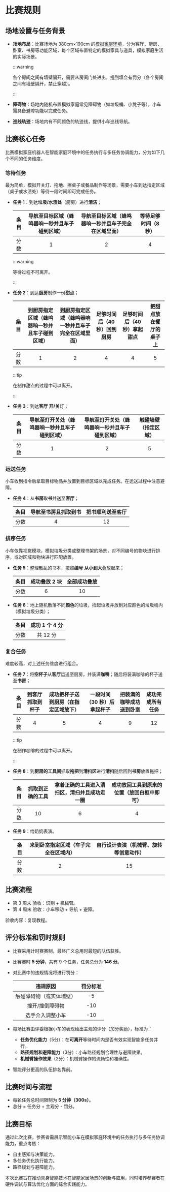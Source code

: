 # 比赛规则

## 场地设置与任务背景

- **场地布局**：比赛场地为 380cm×190cm 的[模拟家庭环境](https://cloud.tsinghua.edu.cn/d/bdc2a9d976ec45e58f2f/files/?p=%2F%E8%A7%84%E5%88%99%E4%BF%A1%E6%81%AF%2F%E5%9C%B0%E5%9B%BE%20(2).pdf)，分为客厅、厨房、卧室、书房等功能区域，每个区域布置特定的模拟家具与道具，模拟家庭生活的实际场景。

    :::warning

    各个房间之间有墙壁隔开，需要从房间门处进出，撞到墙会有罚分（各个房间之间有墙壁隔开，禁止穿越）。

    :::

- **障碍物**：场地内随机布置模拟家庭常见障碍物（如垃圾桶、小凳子等），小车需具备避障功能以完成任务。

- **巡线轨迹**：场地内有不同颜色的轨迹线，提供小车巡线导航。

## 比赛核心任务

比赛模拟家庭机器人在智能家庭环境中的任务执行与多任务协调能力，分为如下几个不同的任务维度。

### 等待任务

最为简单，模拟开关灯、拖地、擦桌子或餐品制作等场景，需要小车到达指定区域（桌子或水渍处）等待一段时间即可完成任务。

- **任务 1**：到达**垃圾/水渍处**（厨房）进行**清洁**；

    | 条目  | 导航至目标区域（蜂鸣器响一秒并且车子碰到区域） | 导航至目标区域（蜂鸣器响一秒并且车子完全在区域里面） | 等待足够时间（8 秒） |
    | :---: | :--------------------------------------------: | :--------------------------------------------------: | :------------------: |
    | 分数  |                       1                        |                          2                           |          4           |

    :::warning

    等待过程不可离开。

    :::

- **任务 2**：到达**厨房**制作一份**甜点**；

    | 条目  | 到厨房指定区域（蜂鸣器响一秒并且车子碰到区域） | 到厨房指定区域（蜂鸣器响一秒并且车子完全在区域里面） | 足够时间后（40 秒）回到厨房 | 足够时间后（40 秒）拿起甜点 | 把甜点放在餐厅的桌子上 |
    | :---: | :--------------------------------------------: | :--------------------------------------------------: | :-------------------------: | :-------------------------: | :--------------------: |
    | 分数  |                       1                        |                          2                           |              4              |              4              |           5            |

    :::tip

    在制作甜点的过程中可以离开。

    :::

- **任务 3**：到达**客厅** **开/关**灯；

    | 条目  | 导航至灯开关处（蜂鸣器响一秒并且车子碰到区域） | 导航至灯开关处（蜂鸣器响一秒并且车子碰到区域） | 触碰墙壁（指定区域） |
    | :---: | :--------------------------------------------: | :--------------------------------------------: | :------------------: |
    | 分数  |                       1                        |                       2                        |          5           |

### 运送任务

小车收到指令后拿取目标物品并放置到目标区域以完成任务。在运送过程中注意避障。

- **任务 4**：从**书房**取**书**并送至**客厅**；

    | 条目  | 导航至书房且抓取到书 | 把书顺利送至客厅 |
    | :---: | :------------------: | :--------------: |
    | 分数  |          4           |        12        |

### 排序任务

小车依靠视觉模块，模拟垃圾分类或整理书架的场景，对不同编号的物块进行排序，或对区域和物块进行匹配放置。

- **任务 5**：整理散乱的书本，按照**编号** **从小到大**叠放起来；

    | 条目  | 成功叠放 2 块 | 全部成功叠放 |
    | :---: | :-----------: | :----------: |
    | 分数  |       6       |      10      |

- **任务 6**：地上随机散落不同**颜色**的垃圾，捡起垃圾并放到对应颜色的垃圾桶内（模拟垃圾分类）；

    | 条目  | 成功 1 个 4 分 |
    | :---: | :------------: |
    | 分数  |    共 12 分    |

### 复合任务

难度较高，对上述任务维度进行组合。

- **任务 7**：将**空杯子**从**客厅**运送至厨房，并装满**咖啡**；随后将装满咖啡的杯子送至**书房**；

    | 条目  | 到客厅抓取到杯子 | 成功把杯子送到厨房（在指定区域放下） | 一段时间（30 秒）后拿起杯子 | 把装满的咖啡成功送到卧室 | 成功完成所有任务 |
    | :---: | :--------------: | :----------------------------------: | :-------------------------: | :----------------------: | :--------------: |
    | 分数  |        4         |                  5                   |              4              |            9             |        12        |

    :::tip

    在制作咖啡的过程中可以离开。

    :::

- **任务 8**：到**厨房的工具间**抓取**拖把**到**清扫区**进行**清扫**随后回到**书房**放置拖把；

    | 条目  | 抓取到正确的工具 | 拿着正确的工具进入清扫区，清扫并且成功走一圈 | 成功放回工具到原来的位置（放回白框中即可） |
    | :---: | :--------------: | :------------------------------------------: | :----------------------------------------: |
    | 分数  |        10        |                      6                       |                     4                      |

- **任务 9**：给奶奶表演。

    | 条目  | 来到卧室指定区域（车子完全在区域内） | 自行设计表演（机械臂、旋转等创意动作） |
    | :---: | :----------------------------------: | :------------------------------------: |
    | 分数  |                  2                   |                   15                   |

## 比赛流程

- 第 3 周末 验收：识别 + 机械臂。
- 第 4 周末 验收：小车移动 + 导航 + 避障。

验收内容：复现教程。

## 评分标准和罚时规则

- 比赛采用计时赛赛制，最终广义总用时最短的队伍获胜。

- 比赛赛时 **5 分钟**，共有 9 个任务，任务总分为 **146 分**。

- 对比赛中的违规情况将进行罚分：

    |         违规原因         | 罚分标准 |
    | :----------------------: | :------: |
    | 触碰障碍物（或实体墙壁） |    -5    |
    |     撞开/撞倒障碍物      |   -10    |
    |     选手介入调整小车     |   -10    |

- 每场比赛由评委根据小车的表现给出主观的评分（加分奖励），标准为：

  - **任务优化能力**（5分）：在**可离开**等待时间内是否有效实现智能多任务并行。
  - **路径规划和避障能力**（3分）：小车路径规划合理性与避障效果。
  - **机械臂操作效果**（2分）：机械臂操作的流畅性和准确性。

- 智能评分更高的队伍排名靠前。

## 比赛时间与流程

- 每轮任务总时间限制为 **5 分钟（300s）**。
- 总分 = 任务分 + 主观分 - 罚分。

## 比赛目标

通过此次比赛，参赛者需展示智能小车在模拟家庭环境中的任务执行与多任务协调能力，重点考核：

- 自主感知与决策能力。
- 多任务优化执行能力。
- 路径规划与避障能力。

本次比赛旨在推动具身智能技术在智能家居场景的创新与应用，同时培养参赛者在硬件调试与算法优化方面的综合实践能力。
